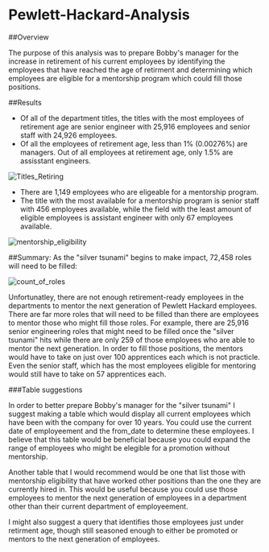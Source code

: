 # Pewlett-Hackard-Analysis

##Overview 

The purpose of this analysis was to prepare Bobby's manager for the increase in retirement of his current employees by identifying the employees that have reached the age of retirment and determining which employees are eligible for a mentorship program which could fill those positions. 

##Results

- Of all of the department titles, the titles with the most employees of retirement age are senior engineer with 25,916 employees and senior staff with 24,926 employees. 
- Of all the employees of retirement age, less than 1% (0.00276%) are managers. Out of all employees at retirement age, only 1.5% are assisstant engineers. 

![Titles_Retiring](https://user-images.githubusercontent.com/95589611/155901567-8f1f698a-2934-4400-a180-08a0c490e56f.png)

- There are 1,149 employees who are eligeable for a mentorship program. 
- The title with the most available for a mentorship program is senior staff with 456 employees available, while the field with the least amount of eligible employees is assistant engineer with only 67 employees available.
 
![mentorship_eligibility](https://user-images.githubusercontent.com/95589611/155901588-ad8ff7aa-e1f7-46a7-be72-77d44e27d839.png)

##Summary: 
As the "silver tsunami" begins to make impact, 72,458 roles will need to be filled: 

![count_of_roles](https://user-images.githubusercontent.com/95589611/155901624-a6edc39f-07dd-4b58-8894-e849f7011e59.png)

Unfortunatley, there are not enough retirement-ready employees in the departments to mentor the next generation of Pewlett Hackard employees. There are far more roles that will need to be filled than there are employees to mentor those who might fill those roles. For example, there are 25,916 senior engineering roles that might need to be filled once the "silver tsunami" hits while there are only 259 of those employees who are able to mentor the next generation. In order to fill those positions, the mentors would have to take on just over 100 apprentices each which is not practicle. Even the senior staff, which has the most employees eligible for mentoring would still have to take on 57 apprentices each.

###Table suggestions

In order to better prepare Bobby's manager for the "silver tsunami" I suggest making a table which would display all current employees which have been with the company for over 10 years. You could use the current date of employeement and the from_date to determine these employees. I believe that this table would be beneficial because you could expand the range of employees who might be elegible for a promotion without mentorship. 

Another table that I would recommend would be one that list those with mentorship eligibility that have worked other positions than the one they are currently hired in. This would be useful because you could use those employees to mentor the next generation of employees in a department other than their current department of employeement. 

I might also suggest a query that identifies those employees just under retirment age, though still seasoned enough to either be promoted or mentors to the next generation of employees. 
